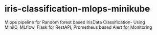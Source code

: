# iris-classification-mlops-minikube
Mlops pipeline for Random forest based IrisData Classification- Using MiniIO, MLflow, Flask for RestAPI, Prometheus based Alert for Monitoring

